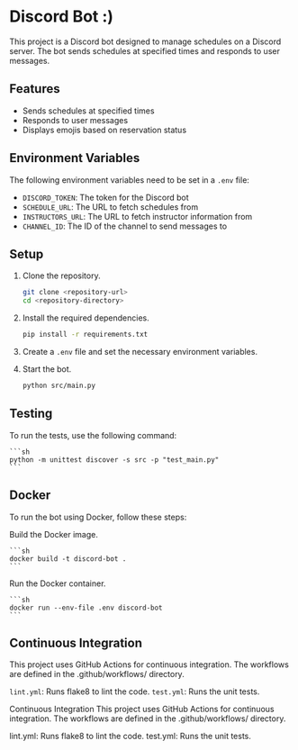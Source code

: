# Discord Bot :)

This project is a Discord bot designed to manage schedules on a Discord server. The bot sends schedules at specified times and responds to user messages.

## Features

- Sends schedules at specified times
- Responds to user messages
- Displays emojis based on reservation status

## Environment Variables

The following environment variables need to be set in a `.env` file:

- `DISCORD_TOKEN`: The token for the Discord bot
- `SCHEDULE_URL`: The URL to fetch schedules from
- `INSTRUCTORS_URL`: The URL to fetch instructor information from
- `CHANNEL_ID`: The ID of the channel to send messages to

## Setup

1. Clone the repository.

    ```sh
    git clone <repository-url>
    cd <repository-directory>
    ```

2. Install the required dependencies.
    ```sh
    pip install -r requirements.txt
    ```

3. Create a `.env` file and set the necessary environment variables.

4. Start the bot.

    ```sh
    python src/main.py
    ```

## Testing

To run the tests, use the following command:

    ```sh
    python -m unittest discover -s src -p "test_main.py"
    ```

## Docker
To run the bot using Docker, follow these steps:

Build the Docker image.

    ```sh
    docker build -t discord-bot .
    ```

Run the Docker container.

    ```sh
    docker run --env-file .env discord-bot
    ```

## Continuous Integration

This project uses GitHub Actions for continuous integration. The workflows are defined in the .github/workflows/ directory.

`lint.yml`: Runs flake8 to lint the code.
`test.yml`: Runs the unit tests.


Continuous Integration
This project uses GitHub Actions for continuous integration. The workflows are defined in the .github/workflows/ directory.

lint.yml: Runs flake8 to lint the code.
test.yml: Runs the unit tests.
